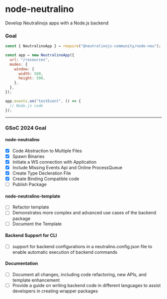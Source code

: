 # node-neutralino

Develop Neutralinojs apps with a Node.js backend

### Goal

```js
const { NeutralinoApp } = require("@neutralinojs-community/node-neu");

const app = new NeutralinoApp({
  url: "/resources",
  modes: {
    window: {
      width: 500,
      height: 500,
    },
  },
});

app.events.on("testEvent", () => {
  // Node.js code
});
```
---

### GSoC 2024 Goal

#### node-neutralino
- [X] Code Abstraction to Multiple Files
- [X] Spawn Binaries
- [X] Initiate a WS connection with Application
- [X] Include Missing Events Api and Online ProcessQueue
- [X] Create Type Decleration File
- [X] Create Binding Compatible code
- [ ] Publish Package

#### node-neutralino-template
- [ ] Refactor template
- [ ] Demonstrates more complex and advanced use cases of the backend package
- [ ] Document the Template

#### Backend Support for CLI
- [ ] support for backend configurations in a neutralino.config.json file to enable automatic execution of backend commands

#### Documentation
- [ ]  Document all changes, including code refactoring, new APIs, and template enhancement
- [ ] Provide a guide on writing backend code in different languages to assist developers in creating wrapper packages